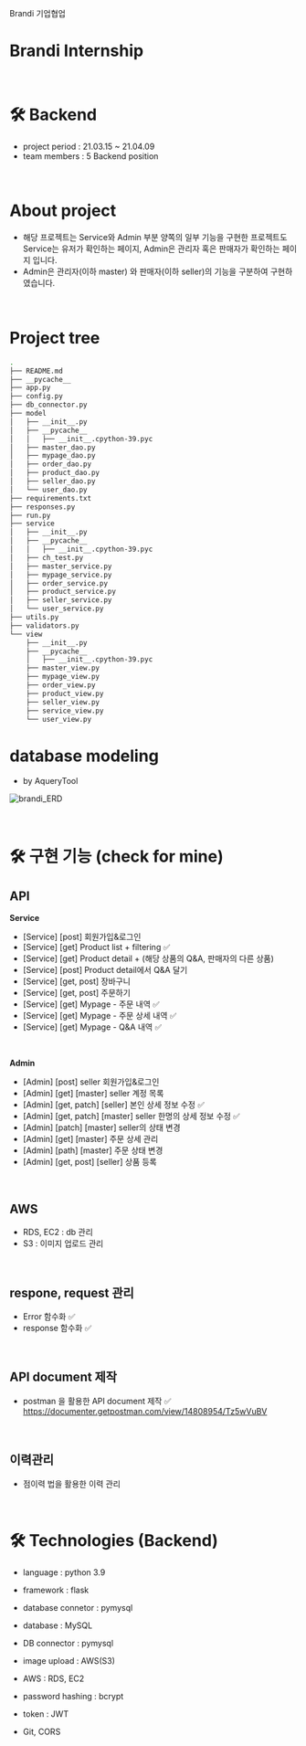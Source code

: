 Brandi 기업협업
# Brandi Internship

<br>

# 🛠 Backend
- project period : 21.03.15 ~ 21.04.09
- team members : 5 Backend position

<br>

# About project
- 해당 프로젝트는 Service와 Admin 부분 양쪽의 일부 기능을 구현한 프로젝트도 Service는 유저가 확인하는 페이지, Admin은 관리자 혹은 판매자가 확인하는 페이지 입니다.
- Admin은 관리자(이하 master) 와 판매자(이하 seller)의 기능을 구분하여 구현하였습니다.

<br>

# Project tree
```bash
.
├── README.md
├── __pycache__
├── app.py
├── config.py
├── db_connector.py
├── model
│   ├── __init__.py
│   ├── __pycache__
│   │   ├── __init__.cpython-39.pyc
│   ├── master_dao.py
│   ├── mypage_dao.py
│   ├── order_dao.py
│   ├── product_dao.py
│   ├── seller_dao.py
│   └── user_dao.py
├── requirements.txt
├── responses.py
├── run.py
├── service
│   ├── __init__.py
│   ├── __pycache__
│   │   ├── __init__.cpython-39.pyc
│   ├── ch_test.py
│   ├── master_service.py
│   ├── mypage_service.py
│   ├── order_service.py
│   ├── product_service.py
│   ├── seller_service.py
│   └── user_service.py
├── utils.py
├── validators.py
└── view
    ├── __init__.py
    ├── __pycache__
    │   ├── __init__.cpython-39.pyc
    ├── master_view.py
    ├── mypage_view.py
    ├── order_view.py
    ├── product_view.py
    ├── seller_view.py
    ├── service_view.py
    └── user_view.py
```

# database modeling
- by AqueryTool

![brandi_ERD](https://user-images.githubusercontent.com/71021769/116836236-b7e2be80-ac00-11eb-96d5-ee0962e64b1d.png)



<br>

# 🛠 구현 기능 (check for mine)

## API

**Service**
- [Service] [post] 회원가입&로그인
- [Service] [get] Product list + filtering ✅
- [Service] [get] Product detail + (해당 상품의 Q&A, 판매자의 다른 상품)
- [Service] [post] Product detail에서 Q&A 달기
- [Service] [get, post] 장바구니
- [Service] [get, post] 주문하기
- [Service] [get] Mypage - 주문 내역 ✅
- [Service] [get] Mypage - 주문 상세 내역 ✅
- [Service] [get] Mypage - Q&A 내역 ✅

<br>

**Admin**
- [Admin] [post] seller 회원가입&로그인
- [Admin] [get] [master] seller 계정 목록
- [Admin] [get, patch] [seller] 본인 상세 정보 수정 ✅
- [Admin] [get, patch] [master] seller 한명의 상세 정보 수정 ✅
- [Admin] [patch] [master] seller의 상태 변경
- [Admin] [get] [master] 주문 상세 관리
- [Admin] [path] [master] 주문 상태 변경
- [Admin] [get, post] [seller] 상품 등록

<br>

## AWS
- RDS, EC2 : db 관리
- S3 : 이미지 업로드 관리

<br>

## respone, request 관리
- Error 함수화  ✅
- response 함수화  ✅

<br>

## API document 제작
- postman 을 활용한 API document 제작  ✅
https://documenter.getpostman.com/view/14808954/Tz5wVuBV

<br>

## 이력관리
- 점이력 법을 활용한 이력 관리

<br>

# 🛠 Technologies (Backend)
- language : python 3.9
- framework : flask
- database connetor : pymysql
- database : MySQL
- DB connector : pymysql
- image upload : AWS(S3)
- AWS : RDS, EC2
- password hashing : bcrypt
- token : JWT

- Git, CORS
